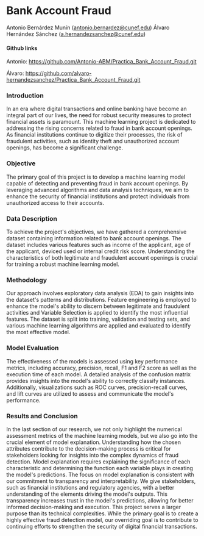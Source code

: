 
# Bank Account Fraud

Antonio Bernárdez Munín (antonio.bernardez@cunef.edu)
Álvaro Hernández Sánchez (a.hernandezsanchez@cunef.edu)

#### Github links

Antonio: https://github.com/Antonio-ABM/Practica_Bank_Account_Fraud.git

Álvaro: https://github.com/alvaro-hernandezsanchez/Practica_Bank_Account_Fraud.git


### Introduction

In an era where digital transactions and online banking have become an integral part of our lives, the need for robust security measures to protect financial assets is paramount. This machine learning project is dedicated to addressing the rising concerns related to fraud in bank account openings. As financial institutions continue to digitize their processes, the risk of fraudulent activities, such as identity theft and unauthorized account openings, has become a significant challenge.


### Objective

The primary goal of this project is to develop a machine learning model capable of detecting and preventing fraud in bank account openings. By leveraging advanced algorithms and data analysis techniques, we aim to enhance the security of financial institutions and protect individuals from unauthorized access to their accounts.


### Data Description

To achieve the project's objectives, we have gathered a comprehensive dataset containing information related to bank account openings. The dataset includes various features such as income of the applicant, age of the applicant, deviced used or internal credit risk score. Understanding the characteristics of both legitimate and fraudulent account openings is crucial for training a robust machine learning model.

### Methodology

Our approach involves exploratory data analysis (EDA) to gain insights into the dataset's patterns and distributions. Feature engineering is employed to enhance the model's ability to discern between legitimate and fraudulent activities and Variable Selection is applied to identify the most influential features. The dataset is split into training, validation and testing sets, and various machine learning algorithms are applied and evaluated to identify the most effective model.

### Model Evaluation

The effectiveness of the models is assessed using key performance metrics, including accuracy, precision, recall, F1 and F2 score as well as the execution time of each model. A detailed analysis of the confusion matrix provides insights into the model's ability to correctly classify instances. Additionally, visualizations such as ROC curves, precision-recall curves, and lift curves are utilized to assess and communicate the model's performance.

### Results and Conclusion

In the last section of our research, we not only highlight the numerical assessment metrics of the machine learning models, but we also go into the crucial element of model explanation. Understanding how the chosen attributes contribute to the decision-making process is critical for stakeholders looking for insights into the complex dynamics of fraud detection. Model explanation requires explaining the significance of each characteristic and determining the function each variable plays in creating the model's predictions.
The focus on model explanation is consistent with our commitment to transparency and interpretability. We give stakeholders, such as financial institutions and regulatory agencies, with a better understanding of the elements driving the model's outputs. This transparency increases trust in the model's predictions, allowing for better informed decision-making and execution.
This project serves a larger purpose than its technical complexities. While the primary goal is to create a highly effective fraud detection model, our overriding goal is to contribute to continuing efforts to strengthen the security of digital financial transactions. 